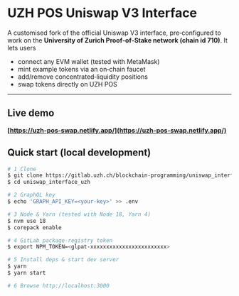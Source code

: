 # UZH POS Uniswap V3 Interface

A customised fork of the official Uniswap V3 interface, pre‑configured to work on the **University of Zurich Proof‑of‑Stake network (chain id 710)**.
It lets users

* connect any EVM wallet (tested with MetaMask)
* mint example tokens via an on‑chain faucet
* add/remove concentrated‑liquidity positions
* swap tokens directly on UZH POS

---

## Live demo

**[https://uzh-pos-swap.netlify.app/](https://uzh-pos-swap.netlify.app/)**  


## Quick start (local development)

```bash
# 1 Clone
$ git clone https://gitlab.uzh.ch/blockchain-programming/uniswap_interface_uzh
$ cd uniswap_interface_uzh

# 2 GraphQL key 
$ echo 'GRAPH_API_KEY=<your-key>' >> .env

# 3 Node & Yarn (tested with Node 18, Yarn 4)
$ nvm use 18          
$ corepack enable   

# 4 GitLab package‑registry token
$ export NPM_TOKEN=<glpat-xxxxxxxxxxxxxxxxxxxxxxxx>

# 5 Install deps & start dev server
$ yarn      
$ yarn start

# 6 Browse http://localhost:3000
```
